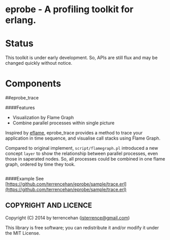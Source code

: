 eprobe - A profiling toolkit for erlang.
=========================

Status
======
This toolkit is under early development. So, APIs are still flux and may be changed
quickly without notice.

Components
=========
##eprobe_trace

####Features
* Visualization by Flame Graph
* Combine parallel processes within single picture

Inspired by [eflame](https://github.com/proger/eflame), eprobe_trace provides a
method to trace your application in time sequence, and visualise call stacks using Flame
Graph.

Compared to original implement, `script/flamegraph.pl` introduced a new concept
`layer` to show the relationship between parallel processes, even those in saperated nodes.
So, all processes could be combined in one flame graph, ordered by time they took.
<p align="center">
  <img src="https://raw.github.com/terrencehan/eprobe/master/sample/flame.png?raw=true" alt=""/>
</p>

####Example
See [https://github.com/terrencehan/eprobe/sample/trace.erl](https://github.com/terrencehan/eprobe/sample/trace.erl)

COPYRIGHT AND LICENCE
------------------------

Copyright (C) 2014 by terrencehan (isterrence@gmail.com)

This library is free software; you can redistribute it and/or modify
it under the MIT License.
